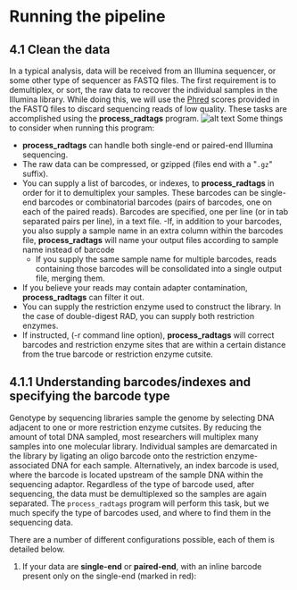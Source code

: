 # Running the pipeline

## 4.1 Clean the data
In a typical analysis, data will be received from an Illumina sequencer, or some other type of sequencer as FASTQ files. The first requirement is to demultiplex, or sort, the raw data to recover the individual samples in the Illumina library. While doing this, we will use the [Phred](https://en.wikipedia.org/wiki/Phred_quality_score) scores provided in the FASTQ files to discard sequencing reads of low quality. These tasks are accomplished using the **process_radtags** program.
![alt text](http://catchenlab.life.illinois.edu/stacks/manual/process_radtags.png "Process radtags 1")
Some things to consider when running this program: 
- **process_radtags** can handle both single-end or paired-end Illumina sequencing.
- The raw data can be compressed, or gzipped (files end with a "`.gz`" suffix).
- You can supply a list of barcodes, or indexes, to **process_radtags** in order for it to demultiplex your samples. These barcodes can be single-end barcodes or combinatorial barcodes (pairs of barcodes, one on each of the paired reads). Barcodes are specified, one per line (or in tab separated pairs per line), in a text file.
    -If, in addition to your barcodes, you also supply a sample name in an extra column within the barcodes file, **process_radtags** will name your output files according to sample name instead of barcode 
    - If you supply the same sample name for multiple barcodes, reads containing those barcodes will be consolidated into a single output file, merging them.
- If you believe your reads may contain adapter contamination, **process_radtags** can filter it out.
- You can supply the restriction enzyme used to construct the library. In the case of double-digest RAD, you can supply both restriction enzymes.
- If instructed, (-r command line option), **process_radtags** will correct barcodes and restriction enzyme sites that are within a certain distance from the true barcode or restriction enzyme cutsite.

## 4.1.1 Understanding barcodes/indexes and specifying the barcode type
 Genotype by sequencing libraries sample the genome by selecting DNA adjacent to one or more restriction enzyme cutsites. By reducing the amount of total DNA sampled, most researchers will multiplex many samples into one molecular library. Individual samples are demarcated in the library by ligating an oligo barcode onto the restriction enzyme-associated DNA for each sample. Alternatively, an index barcode is used, where the barcode is located upstream of the sample DNA within the sequencing adaptor. Regardless of the type of barcode used, after sequencing, the data must be demultiplexed so the samples are again separated. The `process_radtags` program will perform this task, but we much specify the type of barcodes used, and where to find them in the sequencing data.

There are a number of different configurations possible, each of them is detailed below. 
1. If your data are **single-end** or **paired-end**, with an inline barcode present only on the single-end (marked in red):